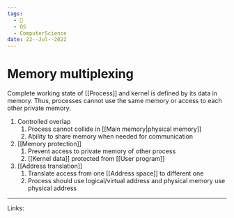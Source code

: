 ```yaml
---
tags:
  - 🌱
  - OS
  - ComputerScience 
date: 22--Jul--2022
---
```


# Memory multiplexing

Complete working state of [[Process]] and kernel is defined by its data in memory. Thus, processes cannot use the same memory or access to each other private memory.

1. Controlled overlap
    1. Process cannot collide in [[Main memory|physical memory]]
    2. Ability to share memory when needed for communication
2. [[Memory protection]]
    1. Prevent access to private memory of other process
    2. [[Kernel data]] protected from [[User program]]
3. [[Address translation]]
    1. Translate access from one [[Address space]] to different one
    2. Process should use logical/virtual address and physical memory use physical address

---
Links: 